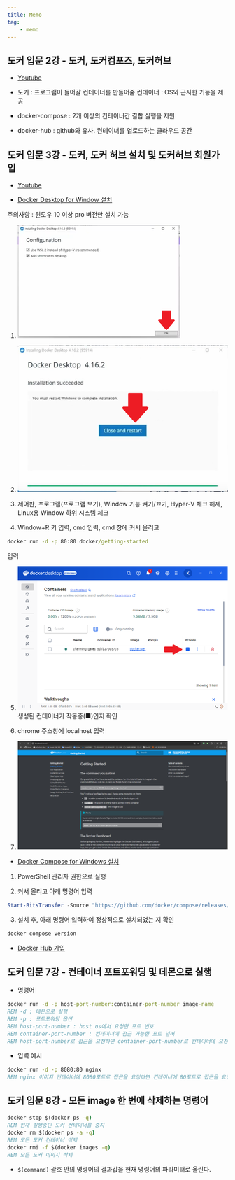 ```yaml
---
title: Memo
tag:
    - memo
---
```


## 도커 입문 2강 - 도커, 도커컴포즈, 도커허브

* [Youtube](https://youtu.be/YmcgYejtGAg?si=yrPFvQPqIWsKktom)

* 도커 : 프로그램이 들어갈 컨테이너를 만들어줌
컨테이너 : OS와 근사한 기능을 제공

* docker-compose : 2개 이상의 컨테이너간 결합 실행을 지원

* docker-hub : github와 유사. 컨테이너를 업로드하는 클라우드 공간

## 도커 입문 3강 - 도커, 도커 허브 설치 및 도커허브 회원가입

* [Youtube](https://youtu.be/mb4Xln-v8xc?si=2IHOe22B6SYMmfil)

* [Docker Desktop for Window 설치](https://www.docker.com/products/docker-desktop/)

주의사항 : 윈도우 10 이상 pro 버전만 설치 가능

1. ![image not found!](https://github.com/Katsudon8991/katsudon8991.github.io/blob/main/img/note/docker-install.PNG?raw=true)

2. ![image not found!](https://github.com/Katsudon8991/katsudon8991.github.io/blob/main/img/note/docker-install1.PNG?raw=true)

3. 제어판, 프로그램(프로그램 보기), Window 기능 켜기/끄기, Hyper-V 체크 해제, Linux용 Window 하위 시스템 체크

4. Window+R 키 입력, cmd 입력, cmd 창에 커서 올리고 

```cmd
docker run -d -p 80:80 docker/getting-started
```

입력

5. ![image not found!](https://github.com/Katsudon8991/katsudon8991.github.io/blob/main/img/note/docker-install2.PNG?raw=true)생성된 컨테이너가 작동중(■)인지 확인

6. chrome 주소창에 localhost 입력

7. ![image not found!](https://github.com/Katsudon8991/katsudon8991.github.io/blob/main/img/note/docker-install3.PNG?raw=true)

* [Docker Compose for Windows 설치](https://docs.docker.com/compose/install/standalone/)

1. PowerShell 관리자 권한으로 실행

2. 커서 올리고 아래 명령어 입력

```powershell
Start-BitsTransfer -Source "https://github.com/docker/compose/releases/download/v2.38.1/docker-compose-windows-x86_64.exe" -Destination $Env:ProgramFiles\Docker\docker-compose.exe
```

3. 설치 후, 아래 명령어 입력하여 정상적으로 설치되었는 지 확인

```cmd
docker compose version
```

* [Docker Hub 가입](https://hub.docker.com/)

## 도커 입문 7강 - 컨테이너 포트포워딩 및 데몬으로 실행

* 명령어
```cmd
docker run -d -p host-port-number:container-port-number image-name
REM -d : 데몬으로 실행
REM -p : 포트포워딩 옵션
REM host-port-number : host os에서 요청한 포트 번호
REM container-port-number : 컨테이너에 접근 가능한 포트 넘버
REM host-port-number로 접근을 요청하면 container-port-number로 컨테이너에 요청함
```

* 입력 예시
```cmd
docker run -d -p 8080:80 nginx
REM nginx 이미지 컨테이너에 8080포트로 접근을 요청하면 컨테이너에 80포트로 접근을 요청함. 컨테이너의 기본 웹페이지로 접근
```

## 도커 입문 8강 - 모든 image 한 번에 삭제하는 명령어

```cmd
docker stop $(docker ps -q)
REM 현재 실행중인 도커 컨테이너를 중지
docker rm $(docker ps -a -q)
REM 모든 도커 컨테이너 삭제
docker rmi -f $(docker images -q)
REM 모든 도커 이미지 삭제
```
* ```$(command)``` 괄호 안의 명령어의 결과값을 현재 명령어의 파라미터로 올린다.